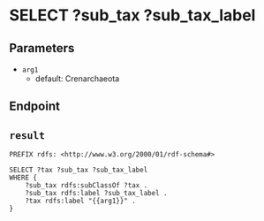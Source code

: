 # SELECT ?sub_tax ?sub_tax_label

## Parameters
* `arg1`
  * default: Crenarchaeota

## Endpoint


## `result`

```sparql
PREFIX rdfs: <http://www.w3.org/2000/01/rdf-schema#>

SELECT ?tax ?sub_tax ?sub_tax_label
WHERE {
    ?sub_tax rdfs:subClassOf ?tax .
    ?sub_tax rdfs:label ?sub_tax_label .
    ?tax rdfs:label "{{arg1}}" .
}


```
